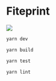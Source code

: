 # Fiteprint

[![](https://img.shields.io/github/workflow/status/fiteprint/fiteprint/CI/dev?label=CI&style=flat-square)](https://github.com/fiteprint/fiteprint/actions)

```bash
yarn dev

yarn build

yarn test

yarn lint
```
